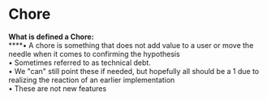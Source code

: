# Chore

**What is defined a Chore:**    
****• A chore is something that does not add value to a user or move the needle when it comes to confirming the hypothesis  
• Sometimes referred to as technical debt.  
• We "can" still point these if needed, but hopefully all should be a 1 due to realizing the reaction of an earlier implementation  
• These are not new features

